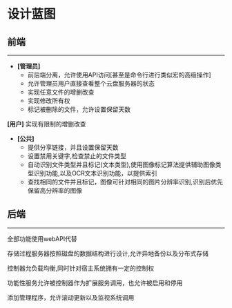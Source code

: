 # 设计蓝图

## 前端

---

* **[管理员]**
  * 前后端分离，允许使用API访问[甚至是命令行进行类似宏的高级操作]
  * 允许管理员用户直接查看整个云盘服务器的状态
  * 实现任意文件的增删改查
  * 实现修改所有权
  * 标记被删除的文件，允许设置保留天数

**[用户]** 实现有限制的增删改查

* **[公共]**
  * 提供分享链接，并且设置保留天数
  * 设置禁用关键字,检查禁止的文件类型
  * 自动识别文件类型并且标记(文本类型),使用图像标记算法提供辅助图像类型识别功能,以及OCR文本识别功能，以提供索引
  * 查找相同的文件并且标记，图像可针对相同的图片分辨率识别,识别后优先保留高分辨率的图像

## 后端

---

全部功能使用webAPI代替

存储过程服务器按照磁盘的数据结构进行设计,允许异地备份以及分布式存储

控制器允负载均衡,同时针对宿主系统拥有一定的控制权

功能性服务允许被控制器作为扩展服务调用，也允许被启用和停用

添加管理程序，允许滚动更新以及监视系统调用
